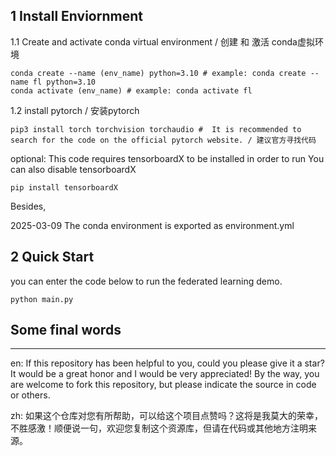 
## 1 Install Enviornment

1.1 Create and activate conda virtual environment / 创建 和 激活 conda虚拟环境
```
conda create --name (env_name) python=3.10 # example: conda create --name fl python=3.10
conda activate (env_name) # example: conda activate fl 
```

1.2 install pytorch / 安装pytorch
```
pip3 install torch torchvision torchaudio #  It is recommended to search for the code on the official pytorch website. / 建议官方寻找代码
```
optional:
This code requires tensorboardX to be installed in order to run
You can also disable tensorboardX
```
pip install tensorboardX
```
Besides,

2025-03-09 The conda environment is exported as environment.yml


## 2 Quick Start

you can enter the code below to run the federated learning demo. 

```
python main.py
```



## Some final words
---
en: If this repository has been helpful to you, could you please give it a star? It would be a great honor and I would be very appreciated! By the way, you are welcome to fork this repository, but please indicate the source in code or others.

zh: 如果这个仓库对您有所帮助，可以给这个项目点赞吗？这将是我莫大的荣幸，不胜感激！顺便说一句，欢迎您复制这个资源库，但请在代码或其他地方注明来源。

